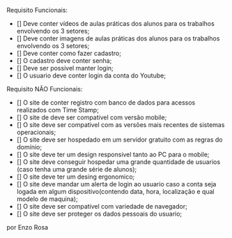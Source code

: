 Requisito Funcionais:

- [] Deve conter vídeos de aulas práticas dos alunos para os trabalhos envolvendo os 3 setores;
- [] Deve conter imagens de aulas práticas dos alunos para os trabalhos envolvendo os 3 setores;
- [] Deve conter como fazer cadastro; 
- [] O cadastro deve conter senha;
- [] Deve ser possivel manter login;
- [] O usuario deve conter login da conta do Youtube;

Requisito NÃO Funcionais:

- [] O site de conter registro com banco de dados para acessos realizados com Time Stamp;
- [] O site de deve ser compativel com versão mobile;
- [] O site deve ser compativel com as versões mais recentes de sistemas operacionais;
- [] O site deve ser hospedado em um servidor gratuito com as regras do domínio;
- [] O site deve ter um design responsivel tanto ao PC para o mobile;
- [] O site deve conseguir hospedar uma grande quantidade de usuarios (caso tenha uma grande série de alunos);
- [] O site deve ter um desing ergonomico;
- [] O site deve mandar um alerta de login ao usuario caso a conta seja logada em algum dispositivo(contendo data, hora, localização e qual modelo de maquina);
- [] O site deve ser compativel com variedade de navegador;
- [] O site deve ser proteger os dados pessoais do usuario;

por Enzo Rosa